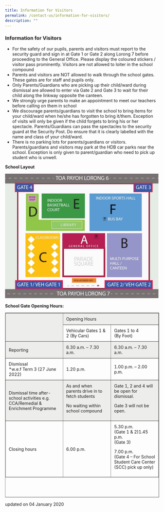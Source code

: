 ```yaml
---
title: Information for Visitors
permalink: /contact-us/information-for-visitors/
description: ""
---
```

### Information for Visitors


*   For the safety of our pupils, parents and visitors must report to the security guard and sign in at Gate 1 or Gate 2 along Lorong 7 before proceeding to the General Office. Please display the coloured stickers / visitor pass prominently. Visitors are not allowed to loiter in the school compound
*   Parents and visitors are NOT allowed to walk through the school gates. These gates are for staff and pupils only.
*   Only Parents/Guardians who are picking up their child/ward during dismissal are allowed to enter via Gate 2 and Gate 3 to wait for their child along the linkway opposite the canteen.
*   We strongly urge parents to make an appointment to meet our teachers before calling on them in school
*   We discourage parents/guardians to visit the school to bring items for your child/ward when he/she has forgotten to bring it/them. Exception of visits will only be given if the child forgets to bring his or her spectacle. Parents/Guardians can pass the spectacles to the security guard at the Security Post. Do ensure that it is clearly labelled with the name and class of your child/ward.
*   There is no parking lots for parents/guardians or visitors. Parents/guardians and visitors may park at the HDB car parks near the school. Exception is only given to parent/guardian who need to pick up student who is unwell.

**School Layout**

![](/images/school-layout.jpg)

**School Gate Opening Hours:**

<table border="1" width="799" cellspacing="1" style="box-sizing: inherit; border-collapse: collapse; border-spacing: 0px; height: 605px;"><tbody style="box-sizing: inherit;"><tr style="box-sizing: inherit; background-color: rgb(237, 237, 235);"><td rowspan="2" style="box-sizing: inherit; padding: 10px; width: 289.34px;"></td><td colspan="2" style="box-sizing: inherit; padding: 10px; width: 498.785px;">Opening Hours</td></tr><tr style="box-sizing: inherit;"><td style="box-sizing: inherit; padding: 10px; width: 248.785px;">Vehicular Gates 1 &amp; 2 (By Cars)</td><td style="box-sizing: inherit; padding: 10px; width: 245.451px;">Gates 1 to 4<br style="box-sizing: inherit;">(By Foot)</td></tr><tr style="box-sizing: inherit; background-color: rgb(237, 237, 235);"><td style="box-sizing: inherit; padding: 10px; width: 289.34px;">Reporting</td><td style="box-sizing: inherit; padding: 10px; width: 248.785px;">6.30 a.m. – 7.30 a.m.</td><td style="box-sizing: inherit; padding: 10px; width: 245.451px;">6.30 a.m. – 7.30 a.m.</td></tr><tr style="box-sizing: inherit;"><td style="box-sizing: inherit; padding: 10px; width: 289.34px;">Dismissal<br style="box-sizing: inherit;">*w.e.f Term 3 (27 June 2022)</td><td style="box-sizing: inherit; padding: 10px; width: 248.785px;">1.20 p.m.</td><td style="box-sizing: inherit; padding: 10px; width: 245.451px;">1.00 p.m. – 2.00 p.m.</td></tr><tr style="box-sizing: inherit; background-color: rgb(237, 237, 235);"><td style="box-sizing: inherit; padding: 10px; width: 289.34px;">Dismissal time after-school activities e.g. CCA/Remedial &amp; Enrichment Programme</td><td style="box-sizing: inherit; padding: 10px; width: 248.785px;">As and when parents drive in to fetch students<p style="box-sizing: inherit; font-size: inherit;"></p><p style="box-sizing: inherit; font-size: inherit;">No waiting within school compound</p></td><td style="box-sizing: inherit; padding: 10px; width: 245.451px;">Gate 1, 2 and 4 will be open for dismissal.<p style="box-sizing: inherit; font-size: inherit;"></p><p style="box-sizing: inherit; font-size: inherit;">Gate 3 will not be open.</p></td></tr><tr style="box-sizing: inherit;"><td style="box-sizing: inherit; padding: 10px; width: 289.34px;">Closing hours</td><td style="box-sizing: inherit; padding: 10px; width: 248.785px;">6.00 p.m.</td><td style="box-sizing: inherit; padding: 10px; width: 245.451px;">5.30 p.m.<br style="box-sizing: inherit;">(Gate 1 &amp; 2)1.45 p.m.<br style="box-sizing: inherit;">(Gate 3)<p style="box-sizing: inherit; font-size: inherit;"></p><p style="box-sizing: inherit; font-size: inherit;">7.00 p.m.<br style="box-sizing: inherit;">(Gate 4 – For&nbsp;School Student Care Center (SCC) pick up only)</p></td></tr></tbody></table>

updated on 04 January 2020